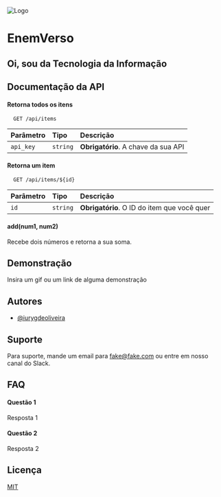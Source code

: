 
![Logo](https://dev-to-uploads.s3.amazonaws.com/uploads/articles/th5xamgrr6se0x5ro4g6.png)


# EnemVerso

## Oi, sou da Tecnologia da Informação


## Documentação da API

#### Retorna todos os itens

```http
  GET /api/items
```

| Parâmetro   | Tipo       | Descrição                           |
| :---------- | :--------- | :---------------------------------- |
| `api_key` | `string` | **Obrigatório**. A chave da sua API |

#### Retorna um item

```http
  GET /api/items/${id}
```

| Parâmetro   | Tipo       | Descrição                                   |
| :---------- | :--------- | :------------------------------------------ |
| `id`      | `string` | **Obrigatório**. O ID do item que você quer |

#### add(num1, num2)

Recebe dois números e retorna a sua soma.


## Demonstração

Insira um gif ou um link de alguma demonstração


## Autores

- [@iurygdeoliveira](https://www.github.com/iurygdeoliveira)


## Suporte

Para suporte, mande um email para fake@fake.com ou entre em nosso canal do Slack.


## FAQ

#### Questão 1

Resposta 1

#### Questão 2

Resposta 2


## Licença

[MIT](https://choosealicense.com/licenses/mit/)

